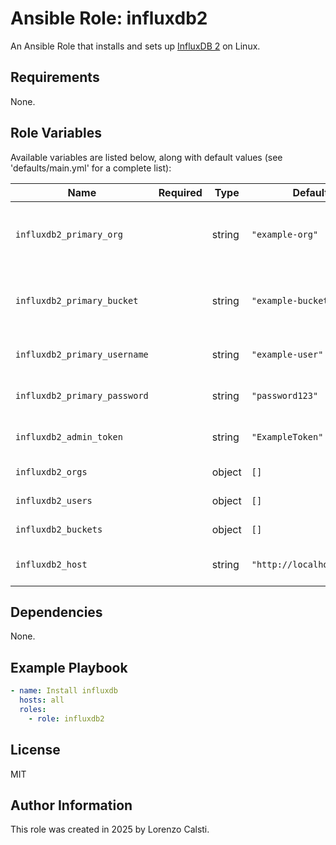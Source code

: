 Ansible Role: influxdb2
=========

An Ansible Role that installs and sets up [InfluxDB 2](https://influxdata.com) on Linux.

Requirements
------------

None.

Role Variables
--------------

Available variables are listed below, along with default values (see 'defaults/main.yml' for a complete list):

| Name | Required | Type | Default | Description |
| - | - | - | - | - |
| `influxdb2_primary_org` | | string | `"example-org"` | Name of the primary organization created during setup. |
| `influxdb2_primary_bucket` | | string | `"example-bucket"` | Name of the primary bucket created during setup. |
| `influxdb2_primary_username` | | string | `"example-user"` | Admin user created during setup. |
| `influxdb2_primary_password` | | string | `"password123"` | Password of the admin user. |
| `influxdb2_admin_token` | | string | `"ExampleToken"` | Admin operator token. |
| `influxdb2_orgs` | | object | `[]` | Additional organizations. |
| `influxdb2_users` | | object | `[]` | Additional users. |
| `influxdb2_buckets` | | object | `[]` | Additional buckets. |
| `influxdb2_host` | | string | `"http://localhost:8086"` | URL of the InfluxDB APIs. |

Dependencies
------------

None.

Example Playbook
----------------

```yaml
- name: Install influxdb
  hosts: all
  roles:
    - role: influxdb2
```

License
-------

MIT

Author Information
------------------

This role was created in 2025 by Lorenzo Calsti.
